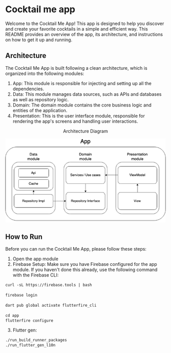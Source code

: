 # Cocktail me app

Welcome to the Cocktail Me App! This app is designed to help you discover and create your favorite cocktails in a simple
and efficient way. This README provides an overview of the app, its architecture, and instructions on how to get it up
and running.

## Architecture

The Cocktail Me App is built following a clean architecture, which is organized into the following modules:

1. App: This module is responsible for injecting and setting up all the dependencies.
2. Data: This module manages data sources, such as APIs and databases as well as repository logic.
3. Domain: The domain module contains the core business logic and entities of the application.
4. Presentation: This is the user interface module, responsible for rendering the app's screens and handling user
   interactions.

<div style="text-align: center;">
    <p>Architecture Diagram</p>
    <img src="architecture.png" width=800>
</div>

## How to Run

Before you can run the Cocktail Me App, please follow these steps:

1. Open the app module
2. Firebase Setup: Make sure you have Firebase configured for the app module. If you haven't done this already, use the
   following command with the Firebase CLI:

```shell
curl -sL https://firebase.tools | bash

firebase login

dart pub global activate flutterfire_cli

cd app
flutterfire configure
```

3. Flutter gen:

```shell
./run_build_runner_packages
./run_flutter_gen_l10n
```

